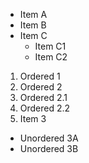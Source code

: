 * Item A
* Item B
* Item C
  * Item C1
  * Item C2

1. Ordered 1
2. Ordered 2
  1. Ordered 2.1
  2. Ordered 2.2
3. Item 3
  * Unordered 3A
  * Unordered 3B
